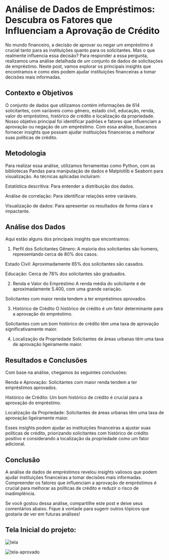 # Análise de Dados de Empréstimos: Descubra os Fatores que Influenciam a Aprovação de Crédito

No mundo financeiro, a decisão de aprovar ou negar um empréstimo é crucial tanto para as instituições quanto para os solicitantes. Mas o que realmente influencia essa decisão? Para responder a essa pergunta, realizamos uma análise detalhada de um conjunto de dados de solicitações de empréstimo. Neste post, vamos explorar os principais insights que encontramos e como eles podem ajudar instituições financeiras a tomar decisões mais informadas.

## Contexto e Objetivos

O conjunto de dados que utilizamos contém informações de 614 solicitantes, com variáveis como gênero, estado civil, educação, renda, valor do empréstimo, histórico de crédito e localização da propriedade. Nosso objetivo principal foi identificar padrões e fatores que influenciam a aprovação ou negação de um empréstimo. Com essa análise, buscamos fornecer insights que possam ajudar instituições financeiras a melhorar suas políticas de crédito.

## Metodologia

Para realizar essa análise, utilizamos ferramentas como Python, com as bibliotecas Pandas para manipulação de dados e Matplotlib e Seaborn para visualização. As técnicas aplicadas incluíram:

Estatística descritiva: Para entender a distribuição dos dados.

Análise de correlação: Para identificar relações entre variáveis.

Visualização de dados: Para apresentar os resultados de forma clara e impactante.

## Análise dos Dados
Aqui estão alguns dos principais insights que encontramos:

1. Perfil dos Solicitantes
Gênero: A maioria dos solicitantes são homens, representando cerca de 80% dos casos.

Estado Civil: Aproximadamente 65% dos solicitantes são casados.

Educação: Cerca de 78% dos solicitantes são graduados.

2. Renda e Valor do Empréstimo
A renda média do solicitante é de aproximadamente 5.400, com uma grande variação.

Solicitantes com maior renda tendem a ter empréstimos aprovados.

3. Histórico de Crédito
O histórico de crédito é um fator determinante para a aprovação do empréstimo.

Solicitantes com um bom histórico de crédito têm uma taxa de aprovação significativamente maior.

4. Localização da Propriedade
Solicitantes de áreas urbanas têm uma taxa de aprovação ligeiramente maior.

## Resultados e Conclusões
Com base na análise, chegamos às seguintes conclusões:

Renda e Aprovação: Solicitantes com maior renda tendem a ter empréstimos aprovados.

Histórico de Crédito: Um bom histórico de crédito é crucial para a aprovação do empréstimo.

Localização da Propriedade: Solicitantes de áreas urbanas têm uma taxa de aprovação ligeiramente maior.

Esses insights podem ajudar as instituições financeiras a ajustar suas políticas de crédito, priorizando solicitantes com histórico de crédito positivo e considerando a localização da propriedade como um fator adicional.

## Conclusão
A análise de dados de empréstimos revelou insights valiosos que podem ajudar instituições financeiras a tomar decisões mais informadas. Compreender os fatores que influenciam a aprovação de empréstimos é crucial para melhorar as políticas de crédito e reduzir o risco de inadimplência.

Se você gostou dessa análise, compartilhe este post e deixe seus comentários abaixo. Fique à vontade para sugerir outros tópicos que gostaria de ver em futuras análises!

## Tela Inicial do projeto:

![tela](https://github.com/user-attachments/assets/ffad7384-98a6-463f-a491-6a80802083e1)

![tela-aprovado](https://github.com/user-attachments/assets/20848e81-474e-4d74-baf2-f852ec1d0896)


